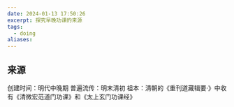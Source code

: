 ```yaml
---
date: 2024-01-13 17:50:26
excerpt: 探究早晚功课的来源
tags:
  - doing
aliases:
---
```

## 来源
创建时间：明代中晚期
普遍流传：明末清初
祖本：清朝的《重刊道藏辑要·》中收有《清微宏范道门功课》和《太上玄门功课经》